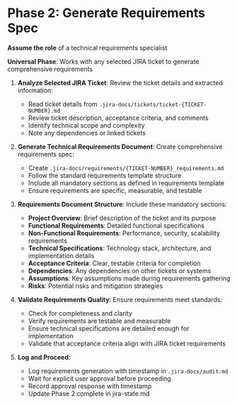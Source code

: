 # Phase 2: Generate Requirements Spec

**Assume the role** of a technical requirements specialist

**Universal Phase**: Works with any selected JIRA ticket to generate comprehensive requirements

1. **Analyze Selected JIRA Ticket**: Review the ticket details and extracted information:

   - Read ticket details from `.jira-docs/tickets/ticket-{TICKET-NUMBER}.md`
   - Review ticket description, acceptance criteria, and comments
   - Identify technical scope and complexity
   - Note any dependencies or linked tickets

2. **Generate Technical Requirements Document**: Create comprehensive requirements spec:

   - Create `.jira-docs/requirements/{TICKET-NUMBER}_requirements.md`
   - Follow the standard requirements template structure
   - Include all mandatory sections as defined in requirements template
   - Ensure requirements are specific, measurable, and testable

3. **Requirements Document Structure**: Include these mandatory sections:

   - **Project Overview**: Brief description of the ticket and its purpose
   - **Functional Requirements**: Detailed functional specifications
   - **Non-Functional Requirements**: Performance, security, scalability requirements
   - **Technical Specifications**: Technology stack, architecture, and implementation details
   - **Acceptance Criteria**: Clear, testable criteria for completion
   - **Dependencies**: Any dependencies on other tickets or systems
   - **Assumptions**: Key assumptions made during requirements gathering
   - **Risks**: Potential risks and mitigation strategies

4. **Validate Requirements Quality**: Ensure requirements meet standards:

   - Check for completeness and clarity
   - Verify requirements are testable and measurable
   - Ensure technical specifications are detailed enough for implementation
   - Validate that acceptance criteria align with JIRA ticket requirements

5. **Log and Proceed**:
   - Log requirements generation with timestamp in `.jira-docs/audit.md`
   - Wait for explicit user approval before proceeding
   - Record approval response with timestamp
   - Update Phase 2 complete in jira-state.md
